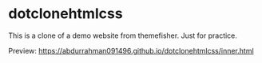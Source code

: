 # dotclonehtmlcss
This is a clone of a demo website from themefisher. Just for practice.

Preview: https://abdurrahman091496.github.io/dotclonehtmlcss/inner.html
